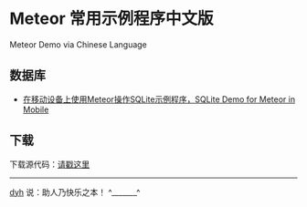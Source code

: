# Meteor 常用示例程序中文版

Meteor Demo via Chinese Language

## 数据库

- [在移动设备上使用Meteor操作SQLite示例程序，SQLite Demo for Meteor in Mobile](SQLiteDemo/) 

## 下载

下载源代码：[请戳这里](https://github.com/MeteorChina/MeteorDemo/archive/master.zip)

-----
[dyh](https://github.com/dyh) 说：助人乃快乐之本！  ^_______^
